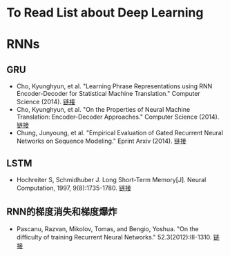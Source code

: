 # To Read List about Deep Learning

# RNNs

## GRU
- Cho, Kyunghyun, et al. "Learning Phrase Representations using RNN Encoder-Decoder for Statistical Machine Translation." Computer Science (2014). [链接](https://arxiv.org/pdf/1406.1078v3.pdf)
- Cho, Kyunghyun, et al. "On the Properties of Neural Machine Translation: Encoder-Decoder Approaches." Computer Science (2014). [链接](https://arxiv.org/pdf/1409.1259.pdf)
- Chung, Junyoung, et al. "Empirical Evaluation of Gated Recurrent Neural Networks on Sequence Modeling." Eprint Arxiv (2014). [链接](https://arxiv.org/pdf/1412.3555.pdf)

## LSTM
- Hochreiter S, Schmidhuber J. Long Short-Term Memory[J]. Neural Computation, 1997, 9(8):1735-1780. [链接](https://www.bioinf.jku.at/publications/older/2604.pdf)

## RNN的梯度消失和梯度爆炸
- Pascanu, Razvan, Mikolov, Tomas, and Bengio, Yoshua. "On the difficulty of training Recurrent Neural Networks." 52.3(2012):III-1310. [链接](http://proceedings.mlr.press/v28/pascanu13.pdf)

 